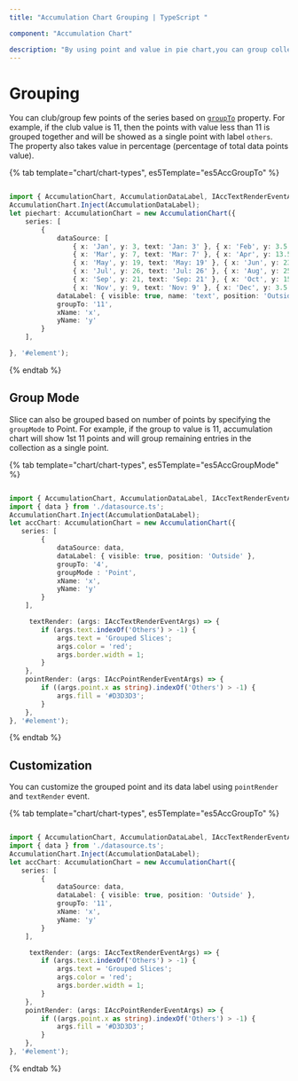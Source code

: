 ```yaml
---
title: "Accumulation Chart Grouping | TypeScript "

component: "Accumulation Chart"

description: "By using point and value in pie chart,you can group collection of points into the single slice"
---
```


# Grouping

You can club/group few points of the series based on
[`groupTo`](../api/accumulation-chart/accumulationSeries/) property. For example, if the club
value is 11, then the points with value less than 11 is grouped together and will be showed as a single
point with label `others`. The property also takes value in percentage (percentage of total data points value).

{% tab template="chart/chart-types", es5Template="es5AccGroupTo" %}

```typescript

import { AccumulationChart, AccumulationDataLabel, IAccTextRenderEventArgs, IAccPointRenderEventArgs } from '@syncfusion/ej2-charts';
AccumulationChart.Inject(AccumulationDataLabel);
let piechart: AccumulationChart = new AccumulationChart({
    series: [
        {
            dataSource: [
                { x: 'Jan', y: 3, text: 'Jan: 3' }, { x: 'Feb', y: 3.5, text: 'Feb: 3.5' },
                { x: 'Mar', y: 7, text: 'Mar: 7' }, { x: 'Apr', y: 13.5, text: 'Apr: 13.5' },
                { x: 'May', y: 19, text: 'May: 19' }, { x: 'Jun', y: 23.5, text: 'Jun: 23.5' },
                { x: 'Jul', y: 26, text: 'Jul: 26' }, { x: 'Aug', y: 25, text: 'Aug: 25' },
                { x: 'Sep', y: 21, text: 'Sep: 21' }, { x: 'Oct', y: 15, text: 'Oct: 15' },
                { x: 'Nov', y: 9, text: 'Nov: 9' }, { x: 'Dec', y: 3.5, text: 'Dec: 3.5' }],
            dataLabel: { visible: true, name: 'text', position: 'Outside'  },
            groupTo: '11',
            xName: 'x',
            yName: 'y'
        }
    ],

}, '#element');

```

{% endtab %}

## Group Mode

Slice can also be grouped based on number of points by specifying the `groupMode` to Point. For example, if the group to value is 11, accumulation chart will show 1st 11 points and will group remaining entries in the collection as a single point.

{% tab template="chart/chart-types", es5Template="es5AccGroupMode" %}

```typescript

import { AccumulationChart, AccumulationDataLabel, IAccTextRenderEventArgs } from '@syncfusion/ej2-charts';
import { data } from './datasource.ts';
AccumulationChart.Inject(AccumulationDataLabel);
let accChart: AccumulationChart = new AccumulationChart({
   series: [
        {
            dataSource: data,
            dataLabel: { visible: true, position: 'Outside' },
            groupTo: '4',
            groupMode : 'Point',
            xName: 'x',
            yName: 'y'
        }
    ],

     textRender: (args: IAccTextRenderEventArgs) => {
        if (args.text.indexOf('Others') > -1) {
            args.text = 'Grouped Slices';
            args.color = 'red';
            args.border.width = 1;
        }
    },
    pointRender: (args: IAccPointRenderEventArgs) => {
        if ((args.point.x as string).indexOf('Others') > -1) {
            args.fill = '#D3D3D3';
        }
    },
}, '#element');

```

{% endtab %}

## Customization

You can customize the grouped point and its data label using `pointRender` and `textRender` event.

{% tab template="chart/chart-types", es5Template="es5AccGroupTo" %}

```typescript

import { AccumulationChart, AccumulationDataLabel, IAccTextRenderEventArgs } from '@syncfusion/ej2-charts';
import { data } from './datasource.ts';
AccumulationChart.Inject(AccumulationDataLabel);
let accChart: AccumulationChart = new AccumulationChart({
   series: [
        {
            dataSource: data,
            dataLabel: { visible: true, position: 'Outside' },
            groupTo: '11',
            xName: 'x',
            yName: 'y'
        }
    ],

     textRender: (args: IAccTextRenderEventArgs) => {
        if (args.text.indexOf('Others') > -1) {
            args.text = 'Grouped Slices';
            args.color = 'red';
            args.border.width = 1;
        }
    },
    pointRender: (args: IAccPointRenderEventArgs) => {
        if ((args.point.x as string).indexOf('Others') > -1) {
            args.fill = '#D3D3D3';
        }
    },
}, '#element');

```

{% endtab %}
